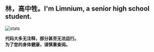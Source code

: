 ## 林，高中牲。I'm Limnium, a senior high school student.
![stats](https://github-readme-stats.vercel.app/api/top-langs/?username=limnium&layout=compact)

**代码大多无注释，部分甚至无法运行。<br>为了您的身体健康，请慎重查阅。<br>**
